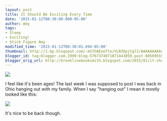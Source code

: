 ```yaml
---
layout: post
title: It Should Be Exciting Every Time
date: '2015-01-12T08:30:00.000-05:00'
author: Amy
tags:
- Sleep
- Exciting!
- Stick Figure Amy
modified_time: '2015-01-12T08:30:01.694-05:00'
thumbnail: http://1.bp.blogspot.com/-mS7GAEooTto/VLN3DpjCglI/AAAAAAAAAuE/hUqcdCqa7l8/s72-c/Excitement.jpg
blogger_id: tag:blogger.com,1999:blog-5767374071871443859.post-6056955536327182475
blogger_orig_url: http://brooklinebooksmith.blogspot.com/2015/01/it-should-be-exciting-every-time.html
---
```

[![](http://1.bp.blogspot.com/-mS7GAEooTto/VLN3DpjCglI/AAAAAAAAAuE/hUqcdCqa7l8/s1600/Excitement.jpg)](http://1.bp.blogspot.com/-mS7GAEooTto/VLN3DpjCglI/AAAAAAAAAuE/hUqcdCqa7l8/s1600/Excitement.jpg)

I feel like it's been ages! The last week I was supposed to post I was back in Ohio hanging out with my family. When I say "hanging out" I mean it mostly looked like this:

[![](http://2.bp.blogspot.com/-JVesc2V-dvc/VLN3DhINthI/AAAAAAAAAuA/8EGn_wgZnqE/s1600/sleepcrop.jpg)](http://2.bp.blogspot.com/-JVesc2V-dvc/VLN3DhINthI/AAAAAAAAAuA/8EGn_wgZnqE/s1600/sleepcrop.jpg)

It's nice to be back though.